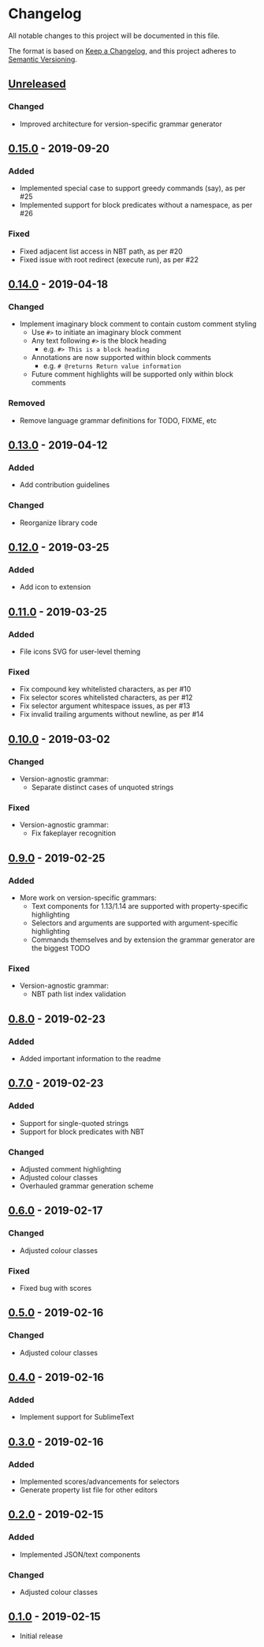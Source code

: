 # Changelog
All notable changes to this project will be documented in this file.

The format is based on [Keep a Changelog](https://keepachangelog.com/en/1.0.0/), and this project adheres to [Semantic Versioning](https://semver.org/spec/v2.0.0.html).

## [Unreleased]
### Changed
- Improved architecture for version-specific grammar generator

## [0.15.0] - 2019-09-20
### Added
- Implemented special case to support greedy commands (say), as per #25
- Implemented support for block predicates without a namespace, as per #26
### Fixed
- Fixed adjacent list access in NBT path, as per #20
- Fixed issue with root redirect (execute run), as per #22

## [0.14.0] - 2019-04-18
### Changed
- Implement imaginary block comment to contain custom comment styling
    - Use `#>` to initiate an imaginary block comment
    - Any text following `#>` is the block heading
        - e.g. `#> This is a block heading`
    - Annotations are now supported within block comments
        - e.g. `# @returns Return value information`
    - Future comment highlights will be supported only within block comments
### Removed
- Remove language grammar definitions for TODO, FIXME, etc

## [0.13.0] - 2019-04-12
### Added
- Add contribution guidelines
### Changed
- Reorganize library code

## [0.12.0] - 2019-03-25
### Added
- Add icon to extension

## [0.11.0] - 2019-03-25
### Added
- File icons SVG for user-level theming
### Fixed
- Fix compound key whitelisted characters, as per #10
- Fix selector scores whitelisted characters, as per #12
- Fix selector argument whitespace issues, as per #13
- Fix invalid trailing arguments without newline, as per #14

## [0.10.0] - 2019-03-02
### Changed
- Version-agnostic grammar:
    - Separate distinct cases of unquoted strings

### Fixed
- Version-agnostic grammar:
    - Fix fakeplayer recognition

## [0.9.0] - 2019-02-25
### Added
- More work on version-specific grammars:
    - Text components for 1.13/1.14 are supported with property-specific highlighting
    - Selectors and arguments are supported with argument-specific highlighting
    - Commands themselves and by extension the grammar generator are the biggest TODO

### Fixed
- Version-agnostic grammar:
    - NBT path list index validation

## [0.8.0] - 2019-02-23
### Added
- Added important information to the readme

## [0.7.0] - 2019-02-23
### Added
- Support for single-quoted strings
- Support for block predicates with NBT

### Changed
- Adjusted comment highlighting
- Adjusted colour classes
- Overhauled grammar generation scheme

## [0.6.0] - 2019-02-17
### Changed
- Adjusted colour classes

### Fixed
- Fixed bug with scores

## [0.5.0] - 2019-02-16
### Changed
- Adjusted colour classes

## [0.4.0] - 2019-02-16
### Added
- Implement support for SublimeText

## [0.3.0] - 2019-02-16
### Added
- Implemented scores/advancements for selectors
- Generate property list file for other editors

## [0.2.0] - 2019-02-15
### Added
- Implemented JSON/text components

### Changed
- Adjusted colour classes

## [0.1.0] - 2019-02-15
- Initial release

[Unreleased]: https://github.com/Arcensoth/language-mcfunction/compare/v0.15.0...HEAD
[0.15.0]: https://github.com/Arcensoth/language-mcfunction/compare/v0.14.0...v0.15.0
[0.14.0]: https://github.com/Arcensoth/language-mcfunction/compare/v0.13.0...v0.14.0
[0.13.0]: https://github.com/Arcensoth/language-mcfunction/compare/v0.12.0...v0.13.0
[0.12.0]: https://github.com/Arcensoth/language-mcfunction/compare/v0.11.0...v0.12.0
[0.11.0]: https://github.com/Arcensoth/language-mcfunction/compare/v0.10.0...v0.11.0
[0.10.0]: https://github.com/Arcensoth/language-mcfunction/compare/v0.9.0...v0.10.0
[0.9.0]: https://github.com/Arcensoth/language-mcfunction/compare/v0.8.0...v0.9.0
[0.8.0]: https://github.com/Arcensoth/language-mcfunction/compare/v0.7.0...v0.8.0
[0.7.0]: https://github.com/Arcensoth/language-mcfunction/compare/v0.6.0...v0.7.0
[0.6.0]: https://github.com/Arcensoth/language-mcfunction/compare/v0.5.0...v0.6.0
[0.5.0]: https://github.com/Arcensoth/language-mcfunction/compare/v0.4.0...v0.5.0
[0.4.0]: https://github.com/Arcensoth/language-mcfunction/compare/v0.3.0...v0.4.0
[0.3.0]: https://github.com/Arcensoth/language-mcfunction/compare/v0.2.0...v0.3.0
[0.2.0]: https://github.com/Arcensoth/language-mcfunction/compare/v0.1.0...v0.2.0
[0.1.0]: https://github.com/Arcensoth/language-mcfunction/releases/tag/v0.1.0
